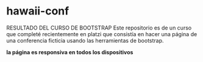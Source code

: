 # hawaii-conf

RESULTADO DEL CURSO DE BOOTSTRAP 
Este repositorio es de un curso que completé recientemente en platzi que consistía en hacer una página de una conferencia ficticia usando las herramientas de bootstrap.

**la página es responsiva en todos los dispositivos**

